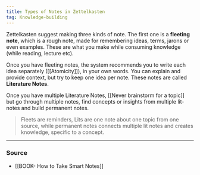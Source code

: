 ```yaml
---
title: Types of Notes in Zettelkasten
tag: Knowledge-building 
---
```


Zettelkasten suggest making three kinds of note. The first one is a **fleeting note**, which is a rough note, made for remembering ideas, terms, jarons or even examples. These are what you make while consuming knowledge (while reading, lecture etc). 

Once you have fleeting notes, the system recommends you to write each idea separately ([[Atomicity]]), in your own words. You can explain and provide context, but try to keep one idea per note. These notes are called **Literature Notes**. 

Once you have multiple Literature Notes, [[Never brainstorm for a topic]] but go through multiple notes, find concepts or insights from multiple lit-notes and build permanent notes. 

> Fleets are reminders, Lits are one note about one topic from one source, while permanent notes connects multiple lit notes and creates knowledge, specific to a concept. 

--- 
### Source
- [[BOOK- How to Take Smart Notes]]
